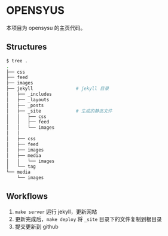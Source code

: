 OPENSYUS
========

本项目为 opensysu 的主页代码。

Structures
----------

``` bash
$ tree .
.
├── css
├── feed
├── images
├── jekyll                # jekyll 目录
│   ├── _includes
│   ├── _layouts
│   ├── _posts
│   ├── _site             # 生成的静态文件
│   │   ├── css
│   │   ├── feed
│   │   └── images
│   │
│   ├── css
│   ├── feed
│   ├── images
│   ├── media
│   │   └── images
│   └── tag
└── media
    └── images
```


Workflows
---------

1. `make server` 运行 jekyll，更新网站
2. 更新完成后，`make deploy` 将 `_site` 目录下的文件复制到根目录
3. 提交更新到 github